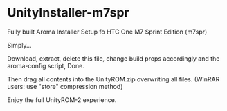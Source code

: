 UnityInstaller-m7spr
====================

Fully built Aroma Installer Setup fo HTC One M7 Sprint Edition (m7spr)

Simply...

Download, extract, delete this file, change build props accordingly and the aroma-config script, Done.

Then drag all contents into the UnityROM.zip overwriting all files. (WinRAR users: use "store" compression method)

Enjoy the full UnityROM-2 experience.

